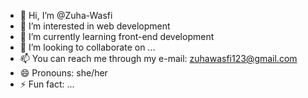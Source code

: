 - 👋 Hi, I’m @Zuha-Wasfi
- 👀 I’m interested in web development
- 🌱 I’m currently learning front-end development
- 💞️ I’m looking to collaborate on ...
- 📫 You can reach me through my e-mail: zuhawasfi123@gmail.com
- 😄 Pronouns: she/her
- ⚡ Fun fact: ...

<!---
Zuha-Wasfi/Zuha-Wasfi is a ✨ special ✨ repository because its `README.md` (this file) appears on your GitHub profile.
You can click the Preview link to take a look at your changes.
--->
